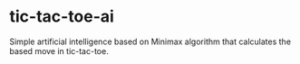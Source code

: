 # tic-tac-toe-ai
Simple artificial intelligence based on Minimax algorithm that calculates the based move in tic-tac-toe.
